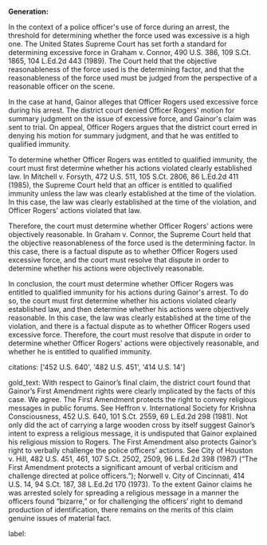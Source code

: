 **Generation:**

 <answer>
In the context of a police officer's use of force during an arrest, the threshold for determining whether the force used was excessive is a high one. The United States Supreme Court has set forth a standard for determining excessive force in Graham v. Connor, 490 U.S. 386, 109 S.Ct. 1865, 104 L.Ed.2d 443 (1989). The Court held that the objective reasonableness of the force used is the determining factor, and that the reasonableness of the force used must be judged from the perspective of a reasonable officer on the scene.

In the case at hand, Gainor alleges that Officer Rogers used excessive force during his arrest. The district court denied Officer Rogers' motion for summary judgment on the issue of excessive force, and Gainor's claim was sent to trial. On appeal, Officer Rogers argues that the district court erred in denying his motion for summary judgment, and that he was entitled to qualified immunity.

To determine whether Officer Rogers was entitled to qualified immunity, the court must first determine whether his actions violated clearly established law. In Mitchell v. Forsyth, 472 U.S. 511, 105 S.Ct. 2806, 86 L.Ed.2d 411 (1985), the Supreme Court held that an officer is entitled to qualified immunity unless the law was clearly established at the time of the violation. In this case, the law was clearly established at the time of the violation, and Officer Rogers' actions violated that law.

Therefore, the court must determine whether Officer Rogers' actions were objectively reasonable. In Graham v. Connor, the Supreme Court held that the objective reasonableness of the force used is the determining factor. In this case, there is a factual dispute as to whether Officer Rogers used excessive force, and the court must resolve that dispute in order to determine whether his actions were objectively reasonable.

In conclusion, the court must determine whether Officer Rogers was entitled to qualified immunity for his actions during Gainor's arrest. To do so, the court must first determine whether his actions violated clearly established law, and then determine whether his actions were objectively reasonable. In this case, the law was clearly established at the time of the violation, and there is a factual dispute as to whether Officer Rogers used excessive force. Therefore, the court must resolve that dispute in order to determine whether Officer Rogers' actions were objectively reasonable, and whether he is entitled to qualified immunity.

citations: ['452 U.S. 640', '482 U.S. 451', '414 U.S. 14']

gold_text: With respect to Gainor’s final claim, the district court found that Gainor’s First Amendment rights were clearly implicated by the facts of this case. We agree. The First Amendment protects the right to convey religious messages in public forums. See Heffron v. International Society for Krishna Consciousness, 452 U.S. 640, 101 S.Ct. 2559, 69 L.Ed.2d 298 (1981). Not only did the act of carrying a large wooden cross by itself suggest Gainor’s intent to express a religious message, it is undisputed that Gainor explained his religious mission to Rogers. The First Amendment also protects Gainor’s right to verbally challenge the police officers’ actions. See City of Houston v. Hill, 482 U.S. 451, 461, 107 S.Ct. 2502, 2509, 96 L.Ed.2d 398 (1987) (“The First Amendment protects a significant amount of verbal criticism and challenge directed at police officers.”); Norwell v. City of Cincinnati, 414 U.S. 14, 94 S.Ct. 187, 38 L.Ed.2d 170 (1973). To the extent Gainor claims he was arrested solely for spreading a religious message in a manner the officers found “bizarre,” or for challenging the officers’ right to demand production of identification, there remains on the merits of this claim genuine issues of material fact.

label: 